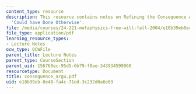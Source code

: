 ```yaml
---
content_type: resource
description: This resource contains notes on Refining the Consequence Argument and
  'Could have Done Otherwise'.
file: /media/courses/24-221-metaphysics-free-will-fall-2004/e18b39eb8e48fa4c71ed3c232d0a6e63_consequence_argu.pdf
file_type: application/pdf
learning_resource_types:
- Lecture Notes
ocw_type: OCWFile
parent_title: Lecture Notes
parent_type: CourseSection
parent_uid: 156768ec-95d5-6b79-f8ae-343934599960
resourcetype: Document
title: consequence_argu.pdf
uid: e18b39eb-8e48-fa4c-71ed-3c232d0a6e63
---
```

